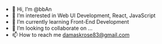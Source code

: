 - 👋 Hi, I’m @bbAn
- 👀 I’m interested in Web UI Development, React, JavaScript
- 🌱 I’m currently learning Front-End Development
- 💞️ I’m looking to collaborate on ...
- 📫 How to reach me damaskrose83@gmail.com

<!---
bbAn/bbAn is a ✨ special ✨ repository because its `README.md` (this file) appears on your GitHub profile.
You can click the Preview link to take a look at your changes.
--->
